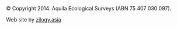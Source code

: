 &copy; Copyright 2014. Aquila Ecological Surveys (ABN 75 407 030 097). 

Web site by <a target="_blank" href="http://www.zilogy.asia#">zilogy.asia</a>